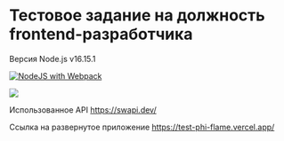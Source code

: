 # Тестовое задание на должность frontend-разработчика

Версия Node.js v16.15.1

[![NodeJS with Webpack](https://github.com/Saga6569/test/actions/workflows/nodejs.yml/badge.svg)](https://github.com/Saga6569/test/actions/workflows/nodejs.yml)

<a href="https://codeclimate.com/github/Saga6569/test/maintainability"><img src="https://api.codeclimate.com/v1/badges/92a6f7e43469c5c5fedf/maintainability" /></a>

Использованное API https://swapi.dev/

Ссылка на развернутое приложение https://test-phi-flame.vercel.app/